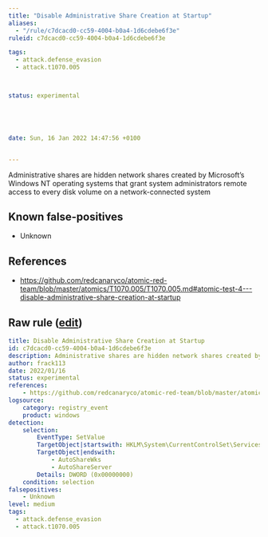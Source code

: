 ```yaml
---
title: "Disable Administrative Share Creation at Startup"
aliases:
  - "/rule/c7dcacd0-cc59-4004-b0a4-1d6cdebe6f3e"
ruleid: c7dcacd0-cc59-4004-b0a4-1d6cdebe6f3e

tags:
  - attack.defense_evasion
  - attack.t1070.005



status: experimental





date: Sun, 16 Jan 2022 14:47:56 +0100


---
```


Administrative shares are hidden network shares created by Microsoft’s Windows NT operating systems that grant system administrators remote access to every disk volume on a network-connected system

<!--more-->


## Known false-positives

* Unknown



## References

* https://github.com/redcanaryco/atomic-red-team/blob/master/atomics/T1070.005/T1070.005.md#atomic-test-4---disable-administrative-share-creation-at-startup


## Raw rule ([edit](https://github.com/SigmaHQ/sigma/edit/master/rules/windows/registry_event/registry_event_disable_administrative_share.yml))
```yaml
title: Disable Administrative Share Creation at Startup
id: c7dcacd0-cc59-4004-b0a4-1d6cdebe6f3e
description: Administrative shares are hidden network shares created by Microsoft’s Windows NT operating systems that grant system administrators remote access to every disk volume on a network-connected system
author: frack113
date: 2022/01/16
status: experimental
references:
    - https://github.com/redcanaryco/atomic-red-team/blob/master/atomics/T1070.005/T1070.005.md#atomic-test-4---disable-administrative-share-creation-at-startup
logsource:
    category: registry_event
    product: windows
detection:
    selection:
        EventType: SetValue
        TargetObject|startswith: HKLM\System\CurrentControlSet\Services\LanmanServer\Parameters\
        TargetObject|endswith: 
            - AutoShareWks
            - AutoShareServer
        Details: DWORD (0x00000000)
    condition: selection
falsepositives:
    - Unknown
level: medium
tags:
  - attack.defense_evasion
  - attack.t1070.005

```
